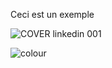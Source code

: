 Ceci est un exemple

![COVER linkedin 001](https://static.data.gouv.fr/images/bf/8b55f047f346b1b884d024be2f3b9f.jpeg)

![colour](https://user-images.githubusercontent.com/60264344/156592549-8e278230-a479-4ae4-9dbe-f7e5ed9d5e79.gif)
